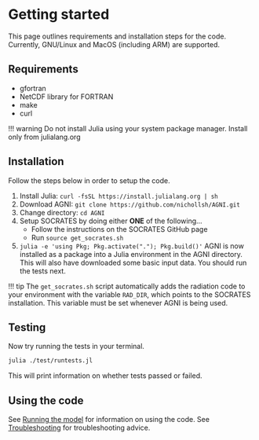 # Getting started
This page outlines requirements and installation steps for the code. Currently,
GNU/Linux and MacOS (including ARM) are supported.

## Requirements
* gfortran
* NetCDF library for FORTRAN
* make
* curl

!!! warning
    Do not install Julia using your system package manager. Install only from julialang.org

## Installation
Follow the steps below in order to setup the code.
1. Install Julia: `curl -fsSL https://install.julialang.org | sh`
2. Download AGNI: `git clone https://github.com/nichollsh/AGNI.git`
3. Change directory: `cd AGNI`
4. Setup SOCRATES by doing either **ONE** of the following...
    - Follow the instructions on the SOCRATES GitHub page
    - Run `source get_socrates.sh`
5. `julia -e 'using Pkg; Pkg.activate("."); Pkg.build()'`
AGNI is now installed as a package into a Julia environment in the AGNI
directory. This will also have downloaded some basic input data.
You should run the tests next.

!!! tip
    The `get_socrates.sh` script automatically adds the radiation code to your
    environment with the variable `RAD_DIR`, which points to the SOCRATES installation.
    This variable must be set whenever AGNI is being used.

## Testing
Now try running the tests in your terminal.
```bash
julia ./test/runtests.jl
```
This will print information on whether tests passed or failed.

## Using the code
See [Running the model](@ref) for information on using the code.
See [Troubleshooting](@ref) for troubleshooting advice.
